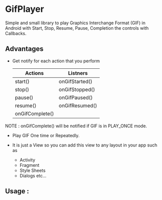 # GifPlayer
Simple and small library to play Graphics Interchange Format (GIF) in Android with Start, Stop, Resume, Pause, Completion the controls with Callbacks.


## Advantages

* Get notify for each action that you perform

   Actions | Listners
   ------------ | -------------
   start() | onGifStarted()
   stop() | onGifStopped()
   pause() | onGifPaused()
   resume() | onGifResumed()
    | onGifComplete()
  
NOTE : onGifComplete() will be notified if GIF is in PLAY_ONCE mode.

* Play GIF One time or Repeatedly. 

* It is just a View so you can add this view to any layout in your app such as 
  * Activity
  * Fragment
  * Style Sheets
  * Dialogs
  etc...


## Usage :





